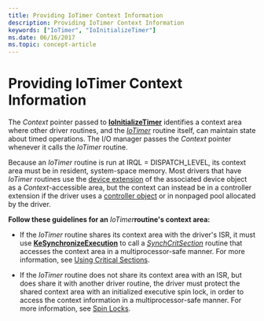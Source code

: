 ```yaml
---
title: Providing IoTimer Context Information
description: Providing IoTimer Context Information
keywords: ["IoTimer", "IoInitializeTimer"]
ms.date: 06/16/2017
ms.topic: concept-article
---
```


# Providing IoTimer Context Information





The *Context* pointer passed to [**IoInitializeTimer**](/windows-hardware/drivers/ddi/wdm/nf-wdm-ioinitializetimer) identifies a context area where other driver routines, and the [*IoTimer*](/windows-hardware/drivers/ddi/wdm/nc-wdm-io_timer_routine) routine itself, can maintain state about timed operations. The I/O manager passes the *Context* pointer whenever it calls the *IoTimer* routine.

Because an *IoTimer* routine is run at IRQL = DISPATCH\_LEVEL, its context area must be in resident, system-space memory. Most drivers that have *IoTimer* routines use the [device extension](device-extensions.md) of the associated device object as a *Context*-accessible area, but the context can instead be in a controller extension if the driver uses a [controller object](./introduction-to-controller-objects.md) or in nonpaged pool allocated by the driver.

**Follow these guidelines for an** *IoTimer***routine's context area:**

-   If the *IoTimer* routine shares its context area with the driver's ISR, it must use [**KeSynchronizeExecution**](/windows-hardware/drivers/ddi/wdm/nf-wdm-kesynchronizeexecution) to call a [*SynchCritSection*](/windows-hardware/drivers/ddi/wdm/nc-wdm-ksynchronize_routine) routine that accesses the context area in a multiprocessor-safe manner. For more information, see [Using Critical Sections](using-critical-sections.md).

-   If the *IoTimer* routine does not share its context area with an ISR, but does share it with another driver routine, the driver must protect the shared context area with an initialized executive spin lock, in order to access the context information in a multiprocessor-safe manner. For more information, see [Spin Locks](./introduction-to-spin-locks.md).

 

